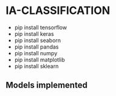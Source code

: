 # IA-CLASSIFICATION

 - pip install tensorflow
 - pip install keras
 - pip install seaborn
 - pip install pandas
 - pip install numpy
 - pip install matplotlib
 - pip install sklearn

## Models implemented

